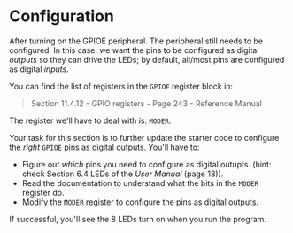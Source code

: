 # Configuration

After turning on the GPIOE peripheral. The peripheral still needs to be
configured. In this case, we want the pins to be configured as digital
*outputs* so they can drive the LEDs; by default, all/most pins are configured
as digital *inputs*.

You can find the list of registers in the `GPIOE` register block in:

> Section 11.4.12 - GPIO registers - Page 243 - Reference Manual

The register we'll have to deal with is: `MODER`.

Your task for this section is to further update the starter code to configure
the *right* `GPIOE` pins as digital outputs. You'll have to:

- Figure out *which* pins you need to configure as digital outupts. (hint: check
  Section 6.4 LEDs of the *User Manual* (page 18)).
- Read the documentation to understand what the bits in the `MODER` register do.
- Modify the `MODER` register to configure the pins as digital outputs.

If successful, you'll see the 8 LEDs turn on when you run the program.

